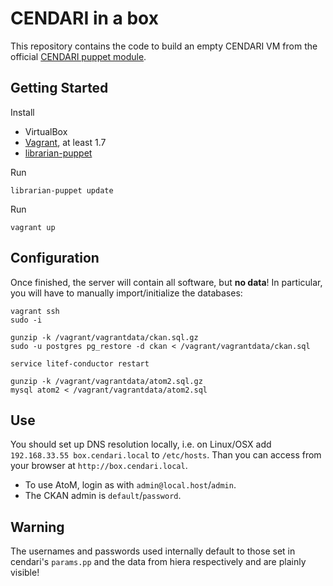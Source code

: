 # CENDARI in a box

This repository contains the code to build an empty CENDARI VM from the official
[CENDARI puppet module](https://github.com/CENDARI/puppetmodule-cendari).

## Getting Started

Install

* VirtualBox
* [Vagrant](https://www.vagrantup.com/), at least 1.7
* [librarian-puppet](http://librarian-puppet.com/)

Run

`librarian-puppet update`

Run

`vagrant up`

## Configuration

Once finished, the server will contain all software, but **no data**!
In particular, you will have to manually import/initialize the databases:

```
vagrant ssh
sudo -i

gunzip -k /vagrant/vagrantdata/ckan.sql.gz
sudo -u postgres pg_restore -d ckan < /vagrant/vagrantdata/ckan.sql

service litef-conductor restart

gunzip -k /vagrant/vagrantdata/atom2.sql.gz
mysql atom2 < /vagrant/vagrantdata/atom2.sql
```

## Use

You should set up DNS resolution locally, i.e. on Linux/OSX add
`192.168.33.55 box.cendari.local` to `/etc/hosts`.
Than you can access from your browser at `http://box.cendari.local`.

* To use AtoM, login as with `admin@local.host`/`admin`.
* The CKAN admin is `default`/`password`.

## Warning

The usernames and passwords used internally default to those set in cendari's `params.pp`
and the data from hiera respectively and are plainly visible!

